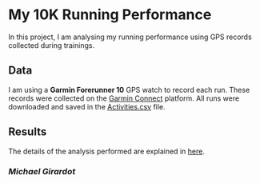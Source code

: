# My 10K Running Performance

In this project, I am analysing my running performance using GPS records collected during trainings.

## Data

I am using a __Garmin Forerunner 10__ GPS watch to record each run. These records were collected on the [Garmin Connect](https://connect.garmin.com/fr-FR/) platform. All runs were downloaded and saved in the [Activities.csv](https://github.com/mgirardot/Running/blob/master/Activities.csv) file.

## Results

The details of the analysis performed are explained in [here](https://github.com/mgirardot/Running/parse_fit_data.html).

### _Michael Girardot_
